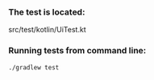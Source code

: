 ### The test is located:

src/test/kotlin/UiTest.kt

### Running tests from command line:

```
./gradlew test
```
